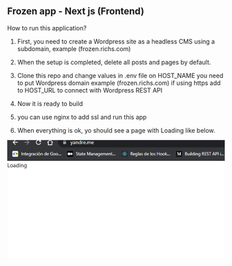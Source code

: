 ## Frozen app - Next js (Frontend)

How to run this application?

1. First, you need to create a Wordpress site as a headless CMS using a
   subdomain, example (frozen.richs.com)

2. When the setup is completed, delete all posts and pages by default.

3. Clone this repo and change values in .env file on HOST_NAME you need to put
   Wordpress domain example (frozen.richs.com) if using https add to HOST_URL to
   connect with Wordpress REST API

4. Now it is ready to build

5. you can use nginx to add ssl and run this app

6. When everything is ok, yo should see a page with Loading like below.

![Alt text](/screenshot.png?raw=true)
